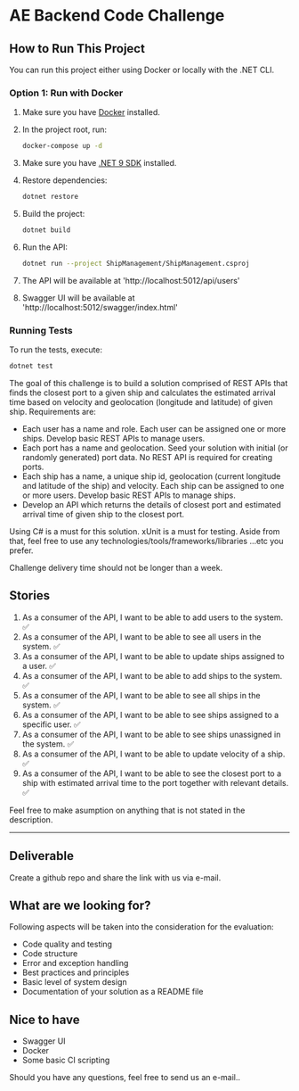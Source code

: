 # AE Backend Code Challenge


## How to Run This Project

You can run this project either using Docker or locally with the .NET CLI.

### Option 1: Run with Docker

1. Make sure you have [Docker](https://www.docker.com/products/docker-desktop) installed.

2. In the project root, run:

   ```sh
   docker-compose up -d
   ```


3. Make sure you have [.NET 9 SDK](https://dotnet.microsoft.com/en-us/download/dotnet/9.0) installed.
4. Restore dependencies:

   ```sh
   dotnet restore
   ```

5. Build the project:

   ```sh
   dotnet build
   ```
   

6. Run the API:

   ```sh
   dotnet run --project ShipManagement/ShipManagement.csproj
   ```
7. The API will be available at 'http://localhost:5012/api/users'
8. Swagger UI will be available at 'http://localhost:5012/swagger/index.html'



### Running Tests

To run the tests, execute:

```sh
dotnet test
```



The goal of this challenge is to build a solution comprised of REST APIs that finds the closest port to a given ship and calculates the estimated arrival time based on velocity and geolocation (longitude and latitude) of given ship. Requirements are: 

* Each user has a name and role. Each user can be assigned one or more ships. Develop basic REST APIs to manage users.
* Each port has a name and geolocation. Seed your solution with initial (or randomly generated) port data. No REST API is required for creating ports. 
* Each ship has a name, a unique ship id, geolocation (current longitude and latitude of the ship) and velocity. Each ship can be assigned to one or more users. Develop basic REST APIs to manage ships.
* Develop an API which returns the details of closest port and estimated arrival time of given ship to the closest port.

Using C# is a must for this solution. xUnit is a must for testing. 
Aside from that, feel free to use any technologies/tools/frameworks/libraries ...etc you prefer. 

Challenge delivery time should not be longer than a week.

## Stories
1. As a consumer of the API, I want to be able to add users to the system. ✅
2. As a consumer of the API, I want to be able to see all users in the system. ✅
3. As a consumer of the API, I want to be able to update ships assigned to a user. ✅
4. As a consumer of the API, I want to be able to add ships to the system. ✅
5. As a consumer of the API, I want to be able to see all ships in the system. ✅
6. As a consumer of the API, I want to be able to see ships assigned to a specific user. ✅
7. As a consumer of the API, I want to be able to see ships unassigned in the system. ✅
8. As a consumer of the API, I want to be able to update velocity of a ship. ✅
9. As a consumer of the API, I want to be able to see the closest port to a ship with estimated arrival time to the port together with relevant details. ✅ 

Feel free to make asumption on anything that is not stated in the description.

---

## Deliverable

Create a github repo and share the link with us via e-mail.

## What are we looking for?

Following aspects will be taken into the consideration for the evaluation:

* Code quality and testing
* Code structure
* Error and exception handling
* Best practices and principles
* Basic level of system design
* Documentation of your solution as a README file

## Nice to have

* Swagger UI
* Docker
* Some basic CI scripting

Should you have any questions, feel free to send us an e-mail..
